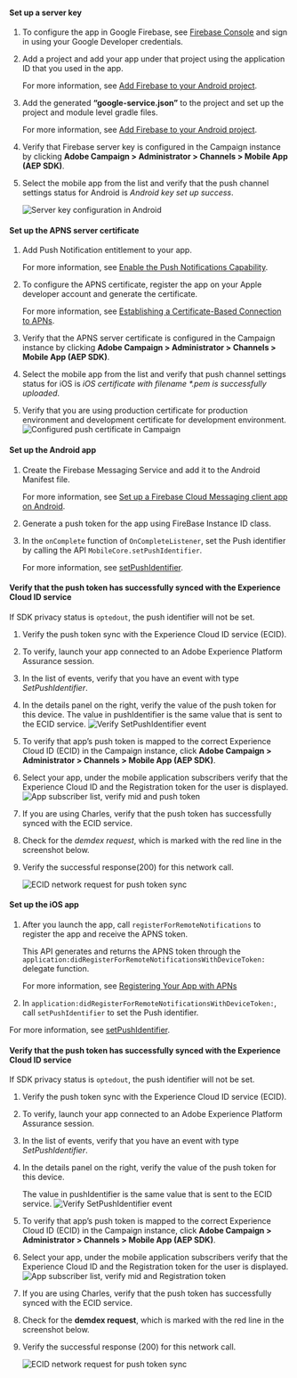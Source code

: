<Variant platform="android" task="campaign" repeat="2"/>

#### Set up a server key

1. To configure the app in Google Firebase, see [Firebase Console](https://console.firebase.google.com/) and sign in using your Google Developer credentials. 
2. Add a project and add your app under that project using the application ID that you used in the app.

   For more information, see [Add Firebase to your Android project](https://firebase.google.com/docs/android/setup#console).

3. Add the generated **“google-service.json”** to the project and set up the project and module level gradle files.

   For more information, see [Add Firebase to your Android project](https://firebase.google.com/docs/android/setup#console).

4. Verify that Firebase server key is configured in the Campaign instance by clicking **Adobe Campaign &gt; Administrator &gt; Channels &gt; Mobile App (AEP SDK)**.
5. Select the mobile app from the list and verify that the push channel settings status for Android is _Android key set up success_.

   ![Server key configuration in Android](../assets/push-notifications/android-server-key.png)

<Variant platform="ios" task="campaign" repeat="2"/>

#### Set up the APNS server certificate

1. Add Push Notification entitlement to your app.

   For more information, see [Enable the Push Notifications Capability](https://developer.apple.com/documentation/usernotifications/registering_your_app_with_apns?language=objc).

2. To configure the APNS certificate, register the app on your Apple developer account and generate the certificate.

   For more information, see [Establishing a Certificate-Based Connection to APNs](https://developer.apple.com/documentation/usernotifications/setting_up_a_remote_notification_server/establishing_a_certificate-based_connection_to_apns?language=objc).

3. Verify that the APNS server certificate is configured in the Campaign instance by clicking **Adobe Campaign &gt; Administrator &gt; Channels &gt; Mobile App (AEP SDK)**.
4. Select the mobile app from the list and verify that push channel settings status for iOS is _iOS certificate with filename *.pem is successfully uploaded_.
5. Verify that you are using production certificate for production environment and development certificate for development environment. ![Configured push certificate in Campaign](../assets/push-notifications/campaign-ios-cert-configured.png)

<Variant platform="android" task="receive" repeat="5"/>

#### Set up the Android app

1. Create the Firebase Messaging Service and add it to the Android Manifest file.

   For more information, see [Set up a Firebase Cloud Messaging client app on Android](https://firebase.google.com/docs/cloud-messaging/android/client).

2. Generate a push token for the app using FireBase Instance ID class.
3. In the `onComplete` function of `OnCompleteListener`, set the Push identifier by calling the API `MobileCore.setPushIdentifier`.

   For more information, see [setPushIdentifier](https://aep-sdks.gitbook.io/docs/using-mobile-extensions/adobe-analytics-mobile-services#set-up-push-messaging).

#### Verify that the push token has successfully synced with the Experience Cloud ID service

If SDK privacy status is `optedout`, the push identifier will not be set.

1. Verify the push token sync with the Experience Cloud ID service (ECID).  
2. To verify, launch your app connected to an Adobe Experience Platform Assurance session.   
3. In the list of events, verify that you have an event with type _SetPushIdentifier_.
4. In the details panel on the right, verify the value of the push token for this device. The value in pushIdentifier is the same value that is sent to the ECID service. ![Verify SetPushIdentifier event](../assets/push-notifications/push-token-to-identity.png)
5. To verify that app’s push token is mapped to the correct Experience Cloud ID (ECID) in the Campaign instance, click **Adobe Campaign &gt; Administrator &gt; Channels &gt; Mobile App (AEP SDK)**.
6. Select your app, under the mobile application subscribers verify that the Experience Cloud ID and the Registration token for the user is displayed. ![App subscriber list, verify mid and push token](../assets/push-notifications/subscriber-list-android.png)
7. If you are using Charles, verify that the push token has successfully synced with the ECID service.
8. Check for the _demdex request_, which is marked with the red line in the screenshot below.  
9. Verify the successful response(200) for this network call.

   ![ECID network request for push token sync](../assets/push-notifications/push-identifier.png)

<Variant platform="ios" task="receive" repeat="4"/>

#### Set up the iOS app

1. After you launch the app, call `registerForRemoteNotifications` to register the app and receive the APNS token.

   This API generates and returns the APNS token through the `application:didRegisterForRemoteNotificationsWithDeviceToken:` delegate function.

   For more information, see [Registering Your App with APNs](https://developer.apple.com/documentation/usernotifications/registering_your_app_with_apns?language=objc)

2. In `application:didRegisterForRemoteNotificationsWithDeviceToken:`, call `setPushIdentifier` to set the Push identifier.

For more information, see [setPushIdentifier](../mobile-core/api-reference.md#setpushidentifier).

#### Verify that the push token has successfully synced with the Experience Cloud ID service

If SDK privacy status is `optedout`, the push identifier will not be set.

1. Verify the push token sync with the Experience Cloud ID service (ECID).  
2. To verify, launch your app connected to an Adobe Experience Platform Assurance session.   
3. In the list of events, verify that you have an event with type _SetPushIdentifier_.
4. In the details panel on the right, verify the value of the push token for this device.

   The value in pushIdentifier is the same value that is sent to the ECID service. ![Verify SetPushIdentifier event](../assets/push-notifications/push-token-to-identity.png)

5. To verify that app’s push token is mapped to the correct Experience Cloud ID (ECID) in the Campaign instance, click **Adobe Campaign &gt; Administrator &gt; Channels &gt; Mobile App (AEP SDK)**.
6. Select your app, under the mobile application subscribers verify that the Experience Cloud ID and the Registration token for the user is displayed. ![App subscriber list, verify mid and Registration token](../assets/push-notifications/subscriber-list-ios.png)
7. If you are using Charles, verify that the push token has successfully synced with the ECID service.
8. Check for the **demdex request**, which is marked with the red line in the screenshot below.  
9. Verify the successful response (200) for this network call.

   ![ECID network request for push token sync](../assets/push-notifications/charles-demdex-call-ios.png)
